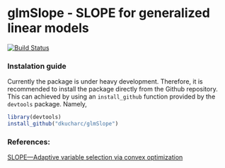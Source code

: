 # glmSlope - SLOPE for generalized linear models

[![Build Status](https://travis-ci.com/dkucharc/glmSlope.svg?branch=master)](https://travis-ci.com/dkucharc/glmSlope)

### Instalation guide
Currently the package is under heavy development. Therefore, it is recommended to install the package directly from the Github repository. This can achieved by using an `install_github` function provided by the `devtools` package. Namely,
```R
library(devtools)
install_github("dkucharc/glmSlope")
```

### References:
[SLOPE—Adaptive variable selection via convex optimization](https://projecteuclid.org/download/pdfview_1/euclid.aoas/1446488733)


